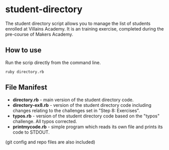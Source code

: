 # student-directory #

The student directory script allows you to manage the list of students enrolled at Villains Academy.
It is an training exercise, completed during the pre-course of Makers Academy.

## How to use ##

Run the scrip directly from the command line.

```shell
ruby directory.rb
```

## File Manifest ##

* **directory.rb** - main version of the student directory code.
* **directory-ex8.rb** - version of the student directory code including changes relating to the challenges set in "Step 8: Exercises".
* **typos.rb** - version of the student directory code based on the "typos" challenge. All typos corrected.
* **printmycode.rb** - simple program which reads its own file and prints its code to STDOUT.

(git config and repo files are also included)

